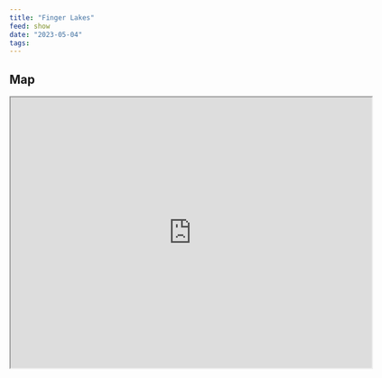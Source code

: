 ```yaml
---
title: "Finger Lakes"
feed: show
date: "2023-05-04"
tags: 
---
```


## Map

<iframe src="https://www.google.com/maps/d/u/0/embed?mid=1OgC3etnplDhcSZMx_4knJ92ydhk2Cx4&ehbc=2E312F" width="640" height="480"></iframe>
